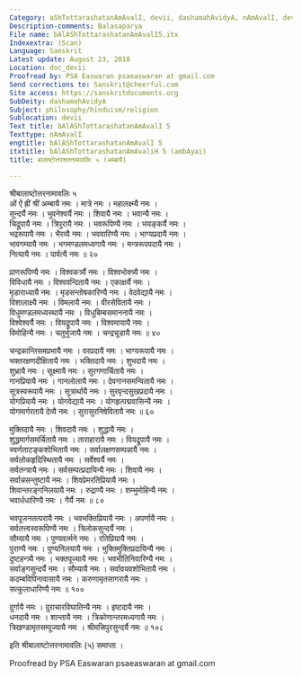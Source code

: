 ```yaml
---
Category: aShTottarashatanAmAvalI, devii, dashamahAvidyA, nAmAvalI, devI
Description-comments: Balasaparya
File name: bAlAShTottarashatanAmAvalI5.itx
Indexextra: (Scan)
Language: Sanskrit
Latest update: August 23, 2018
Location: doc_devii
Proofread by: PSA Easwaran psaeaswaran at gmail.com
Send corrections to: Sanskrit@cheerful.com
Site access: https://sanskritdocuments.org
SubDeity: dashamahAvidyA
Subject: philosophy/hinduism/religion
Sublocation: devii
Text title: bAlAShTottarashatanAmAvalI 5
Texttype: nAmAvalI
engtitle: bAlAShTottarashatanAmAvalI 5
itxtitle: bAlAShTottarashatanAmAvaliH 5 (ambAyai)
title: बालाष्टोत्तरशतनामावलिः ५ (अम्बायै)

---
```

  
 श्रीबालाष्टोत्तरनामावलिः ५   
ओं ऐं ह्रीं श्रीं अम्बायै नमः । मात्रे नमः । महालक्ष्म्यै नमः ।  
सुन्दर्यै नमः । भुवनेश्वर्यै नमः । शिवायै नमः । भवान्यै नमः ।  
चिद्रूपायै नमः । त्रिपुरायै नमः । भवरूपिण्यै नमः । भयङ्कर्यै नमः ।  
भद्ररूपायै नमः । भैरव्यै नमः । भववारिण्यै नमः । भाग्यप्रदायै नमः ।  
भावगम्यायै नमः । भगमण्डलमध्यगायै नमः । मन्त्ररूपपदायै नमः ।  
नित्यायै नमः । पार्वत्यै नमः ॥ २०  
  
प्राणरूपिण्यै नमः । विश्वकर्त्र्यै नमः । विश्वभोक्त्र्यै नमः ।  
विविधायै नमः । विश्ववन्दितायै नमः । एकाक्षर्यै नमः ।  
मृडाराध्यायै नमः । मृडसन्तोषकारिण्यै नमः । वेदवेद्यायै नमः ।  
विशालाक्ष्यै नमः । विमलायै नमः । वीरसेवितायै नमः ।  
विधुमण्डलमध्यस्थायै नमः । विधुबिम्बसमाननायै नमः ।  
विश्वेश्वर्यै नमः । वियद्रूपायै नमः । विश्वमायायै नमः ।  
विमोहिन्यै नमः । चतुर्भुजायै नमः । चन्द्रचूडायै नमः ॥ ४०  
  
चन्द्रकान्तिसमप्रभायै नमः । वरप्रदायै नमः । भाग्यरूपायै नमः ।  
भक्तरक्षणदीक्षितायै नमः । भक्तिदायै नमः । शुभदायै नमः ।  
शुभ्रायै नमः । सूक्ष्मायै नमः । सुरगणार्चितायै नमः ।  
गानप्रियायै नमः । गानलोलायै नमः । देवगानसमन्वितायै नमः ।  
सूत्रस्वरूपायै नमः । सूत्रार्थायै नमः । सुरवृन्दसुखप्रदायै नमः ।  
योगप्रियायै नमः । योगवेद्यायै नमः । योगहृत्पद्मवासिन्यै नमः ।  
योगमार्गरतायै देव्यै नमः । सुरासुरनिषेवितायै नमः ॥ ६०  
  
मुक्तिदायै नमः । शिवदायै नमः । शुद्धायै नमः ।  
शुद्धमार्गसमर्चितायै नमः । ताराहारायै नमः । वियद्रूपायै नमः ।  
स्वर्णताटङ्कशोभितायै नमः । सर्वालक्षणसम्पन्नायै नमः ।  
सर्वलोकहृदिस्थितायै नमः । सर्वेश्वर्यै नमः ।  
सर्वतन्त्रायै नमः । सर्वसम्पत्प्रदायिन्यै नमः । शिवायै नमः ।  
सर्वान्नसन्तुष्टायै नमः । शिवप्रेमरतिप्रियायै नमः ।  
शिवान्तरङ्गनिलयायै नमः । रुद्राण्यै नमः । शम्भुमोहिन्यै नमः ।  
भवार्धधारिण्यै नमः । गैर्यै नमः ॥ ८०  
  
भवपूजनतत्परायै नमः । भवभक्तिप्रियायै नमः । अपर्णायै नमः ।  
सर्वतत्त्वस्वरूपिण्यै नमः । त्रिलोकसुन्दर्यै नमः ।  
सौम्यायै नमः । पुण्यवर्त्मने नमः । रतिप्रियायै नमः ।  
पुराण्यै नमः । पुण्यनिलयायै नमः । भुक्तिमुक्तिप्रदायिन्यै नमः ।  
दुष्टहन्त्र्यै नमः । भक्तपूज्यायै नमः । भवभीतिनिवारिण्यै नमः ।  
सर्वाङ्गसुन्दर्यै नमः । सौम्यायै नमः । सर्वावयवशोभितायै नमः ।  
कदम्बविपिनावासायै नमः । करुणामृतसागरायै नमः ।  
सत्कुलाधारिण्यै नमः ॥ १००  
  
दुर्गायै नमः । दुराचारविघातिन्यै नमः । इष्टदायै नमः ।  
धनदायै नमः । शान्तायै नमः । त्रिकोणान्तरमध्यगायै नमः ।  
त्रिखण्डामृतसम्पूज्यायै नमः । श्रीमत्त्रिपुरसुन्दर्यै नमः ॥ १०८  
  
इति श्रीबालाष्टोत्तरनामावलिः (५) समाप्ता ।  
  
  
Proofread by PSA Easwaran psaeaswaran at gmail.com  
  
